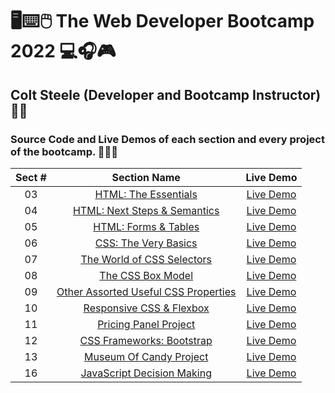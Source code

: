 # 🖥️⌨️🖱️ The Web Developer Bootcamp 2022 💻🎧🎮

## Colt Steele (Developer and Bootcamp Instructor) 👨‍🏫

### Source Code and Live Demos of each section and every project of the bootcamp. 👨🏽‍💻

| Sect # |                                                                Section Name                                                                |                               Live Demo                                |
| :----: | :----------------------------------------------------------------------------------------------------------------------------------------: | :--------------------------------------------------------------------: |
|   03   |                 [HTML: The Essentials](https://github.com/ajfm88/web-developer-bootcamp/tree/main/03-html-the-essentials)                  |         [Live Demo](https://html-the-essentials.onrender.com)          |
|   04   |               [HTML: Next Steps & Semantics](https://github.com/ajfm88/web-developer-bootcamp/tree/main/04-html-next-steps)                |           [Live Demo](https://html-next-steps.onrender.com)            |
|   05   |                [HTML: Forms & Tables](https://github.com/ajfm88/web-developer-bootcamp/tree/main/05-html-forms-and-tables)                 |        [Live Demo](https://html-forms-and-tables.onrender.com)         |
|   06   |                 [CSS: The Very Basics](https://github.com/ajfm88/web-developer-bootcamp/tree/main/06-css-the-very-basics)                  |         [Live Demo](https://css-the-very-basics.onrender.com)          |
|   07   |           [The World of CSS Selectors](https://github.com/ajfm88/web-developer-bootcamp/tree/main/07-the-world-of-css-selectors)           |      [Live Demo](https://the-world-of-css-selectors.onrender.com)      |
|   08   |                    [The CSS Box Model](https://github.com/ajfm88/web-developer-bootcamp/tree/main/08-the-css-box-model)                    |          [Live Demo](https://the-css-box-model.onrender.com)           |
|   09   | [Other Assorted Useful CSS Properties](https://github.com/ajfm88/web-developer-bootcamp/tree/main/09-other-assorted-useful-css-properties) | [Live Demo](https://other-assorted-useful-css-properties.onrender.com) |
|   10   |            [Responsive CSS & Flexbox](https://github.com/ajfm88/web-developer-bootcamp/tree/main/10-responsive-css-and-flexbox)            |      [Live Demo](https://responsive-css-and-flexbox.onrender.com)      |
|   11   |                [Pricing Panel Project](https://github.com/ajfm88/web-developer-bootcamp/tree/main/11-pricing-panel-project)                |        [Live Demo](https://pricing-panel-project.onrender.com)         |
|   12   |            [CSS Frameworks: Bootstrap](https://github.com/ajfm88/web-developer-bootcamp/tree/main/12-css-frameworks-bootstrap)             |       [Live Demo](https://css-frameworks-bootstrap.onrender.com)       |
|   13   |              [Museum Of Candy Project](https://github.com/ajfm88/web-developer-bootcamp/tree/main/13-museum-of-candy-project)              |           [Live Demo](https://museum-of-candy.onrender.com)            |
|   16   |           [JavaScript Decision Making](https://github.com/ajfm88/web-developer-bootcamp/tree/main/16-javascript-decision-making)           |      [Live Demo](https://javascript-decision-making.onrender.com)      |
